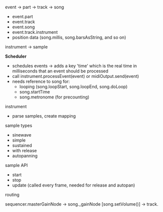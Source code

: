 

event -> part -> track -> song

 - event.part
 - event.track
 - event.song
 - event.track.instrument
 - position data (song.millis, song.barsAsString, and so on)



instrument -> sample


**Scheduler**

- schedules events -> adds a key 'time' which is the real time in milliseconds that an event should be processed
- call instrument.processEvent(event) or midiOutput.send(event)
- needs reference to song for:
  - looping (song.loopStart, song.loopEnd, song.doLoop)
  - song.startTime
  - song.metronome (for precounting)




instrument

 - parse samples, create mapping


sample types

 - sinewave
 - simple
 - sustained
 - with release
 - autopanning

sample API

 - start
 - stop
 - update (called every frame, needed for release and autopan)




routing

sequencer.masterGainNode -> song._gainNode [song.setVolume()] -> track.